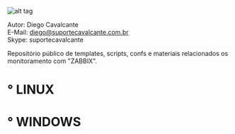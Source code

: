 ![alt tag](https://github.com/suportecavalcante/zabbix.templates/blob/master/screenshots/zabbix.jpg)

Autor: Diego Cavalcante\
E-Mail: diego@suportecavalcante.com.br\
Skype: suportecavalcante

Repositório público de templates, scripts, confs e materiais relacionados os monitoramento com "ZABBIX".

# ° LINUX

# ° WINDOWS
